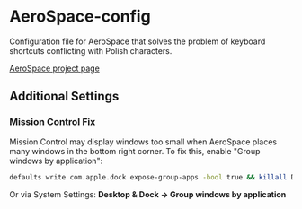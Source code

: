 # AeroSpace-config

Configuration file for AeroSpace that solves the problem of keyboard shortcuts conflicting with Polish characters.

[AeroSpace project page](https://github.com/nikitabobko/AeroSpace)

## Additional Settings

### Mission Control Fix

Mission Control may display windows too small when AeroSpace places many windows in the bottom right corner. To fix this, enable "Group windows by application":

```bash
defaults write com.apple.dock expose-group-apps -bool true && killall Dock
```

Or via System Settings: **Desktop & Dock → Group windows by application**



